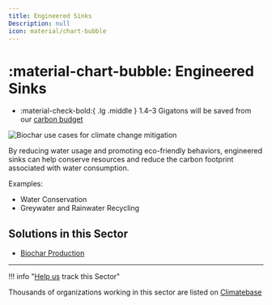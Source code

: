 ```yaml
---
title: Engineered Sinks
Description: null
icon: material/chart-bubble
---
```

# :material-chart-bubble: Engineered Sinks

<div class="grid cards" markdown>

* :material-check-bold:{ .lg .middle } 1.4–3 Gigatons will be saved from our [carbon budget](../glossary/#carbon-budget)

</div>

![Biochar use cases for climate change mitigation](/img/biochar-production.jpg)

By reducing water usage and promoting eco-friendly behaviors, engineered sinks can help conserve resources and reduce the carbon footprint associated with water consumption.

Examples:

* Water Conservation
* Greywater and Rainwater Recycling

## Solutions in this Sector

* [Biochar Production](../solution-biochar-production)

- - -

!!! info "[Help us](../../contribute) track this Sector"

Thousands of organizations working in this sector are listed on [Climatebase](https://climatebase.org/organizations)